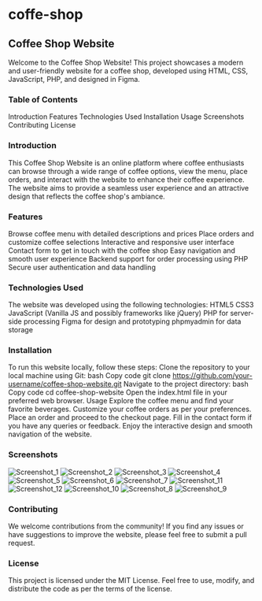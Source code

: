 # coffe-shop
## Coffee Shop Website
Welcome to the Coffee Shop Website! This project showcases a modern and user-friendly website for a coffee shop, developed using HTML, CSS, JavaScript, PHP, and designed in Figma.
### Table of Contents
Introduction
Features
Technologies Used
Installation
Usage
Screenshots
Contributing
License

### Introduction
This Coffee Shop Website is an online platform where coffee enthusiasts can browse through a wide range of coffee options, view the menu, place orders, and interact with the website to enhance their coffee experience. The website aims to provide a seamless user experience and an attractive design that reflects the coffee shop's ambiance.

### Features
Browse coffee menu with detailed descriptions and prices
Place orders and customize coffee selections
Interactive and responsive user interface
Contact form to get in touch with the coffee shop
Easy navigation and smooth user experience
Backend support for order processing using PHP
Secure user authentication and data handling
### Technologies Used
The website was developed using the following technologies:
HTML5
CSS3
JavaScript (Vanilla JS and possibly frameworks like jQuery)
PHP for server-side processing
Figma for design and prototyping
phpmyadmin for data storage
### Installation
To run this website locally, follow these steps:
Clone the repository to your local machine using Git:
bash
Copy code
git clone https://github.com/your-username/coffee-shop-website.git
Navigate to the project directory:
bash
Copy code
cd coffee-shop-website
Open the index.html file in your preferred web browser.
Usage
Explore the coffee menu and find your favorite beverages.
Customize your coffee orders as per your preferences.
Place an order and proceed to the checkout page.
Fill in the contact form if you have any queries or feedback.
Enjoy the interactive design and smooth navigation of the website.
### Screenshots
![Screenshot_1](https://github.com/ChediLahmer/coffe-shop/assets/131680831/3754b532-6afe-4b95-b6b0-301f5232ec35)
![Screenshot_2](https://github.com/ChediLahmer/coffe-shop/assets/131680831/42794649-a9ce-43a6-9866-0a2dd8870cb9)
![Screenshot_3](https://github.com/ChediLahmer/coffe-shop/assets/131680831/914921d2-5730-4275-abe3-1c339877ed7a)
![Screenshot_4](https://github.com/ChediLahmer/coffe-shop/assets/131680831/e4d8ee41-27fa-4be0-9cff-fae5ef389bdd)
![Screenshot_5](https://github.com/ChediLahmer/coffe-shop/assets/131680831/777dd561-d35a-4dd6-b751-52413536141c)
![Screenshot_6](https://github.com/ChediLahmer/coffe-shop/assets/131680831/53598c2f-0ed8-438b-b9b4-36c7d1c63940)
![Screenshot_7](https://github.com/ChediLahmer/coffe-shop/assets/131680831/30e2510f-dada-4887-81ce-7e1890e97600)
![Screenshot_11](https://github.com/ChediLahmer/coffe-shop/assets/131680831/57414245-16f8-4cc7-9e02-dc33fa9b3e2b)
![Screenshot_12](https://github.com/ChediLahmer/coffe-shop/assets/131680831/39dd47b9-db38-4a0c-a5df-0361404629f2)
![Screenshot_10](https://github.com/ChediLahmer/coffe-shop/assets/131680831/5e6a23a0-52a4-4112-8d83-fe377b4a8880)
![Screenshot_8](https://github.com/ChediLahmer/coffe-shop/assets/131680831/605cf9d2-d650-4567-a0f8-67386f7b0d2e)
![Screenshot_9](https://github.com/ChediLahmer/coffe-shop/assets/131680831/70698e7b-d738-4aca-bf92-a8aa877d34ce)

### Contributing
We welcome contributions from the community! If you find any issues or have suggestions to improve the website, please feel free to submit a pull request.
### License
This project is licensed under the MIT License. Feel free to use, modify, and distribute the code as per the terms of the license.
